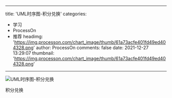 
---
title: 'UML时序图-积分兑换'
categories: 
 - 学习
 - ProcessOn
 - 推荐
headimg: 'https://img.processon.com/chart_image/thumb/61a73acfe401fd49ed404328.png'
author: ProcessOn
comments: false
date: 2021-12-27 13:29:07
thumbnail: 'https://img.processon.com/chart_image/thumb/61a73acfe401fd49ed404328.png'
---

<div>   
<img class="thumb" alt="UML时序图-积分兑换" src="https://img.processon.com/chart_image/thumb/61a73acfe401fd49ed404328.png" referrerpolicy="no-referrer">
<p>积分兑换</p>  
</div>
            